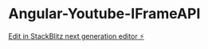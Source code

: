 # Angular-Youtube-IFrameAPI

[Edit in StackBlitz next generation editor ⚡️](https://stackblitz.com/~/github.com/CodeWithSachin/Angular-Youtube-IFrameAPI)